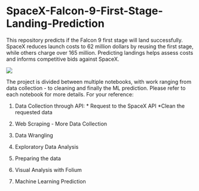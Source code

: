 # SpaceX-Falcon-9-First-Stage-Landing-Prediction
This repository predicts if the Falcon 9 first stage will land successfully. SpaceX reduces launch costs to 62 million dollars by reusing the first stage, while others charge over 165 million. Predicting landings helps assess costs and informs competitive bids against SpaceX.

![](https://cf-courses-data.s3.us.cloud-object-storage.appdomain.cloud/IBMDeveloperSkillsNetwork-DS0701EN-SkillsNetwork/lab_v2/images/landing_1.gif)

The project is divided between multiple notebooks, with work ranging from data collection - to cleaning and finally the ML prediction. Please refer to each notebook for more details. 
For your reference:
1. Data Collection through API: * Request to the SpaceX API *Clean the requested data

2. Web Scraping - More Data Collection
3. Data Wrangling
4. Exploratory Data Analysis
5. Preparing the data
6. Visual Analysis with Folium
7. Machine Learning Prediction
